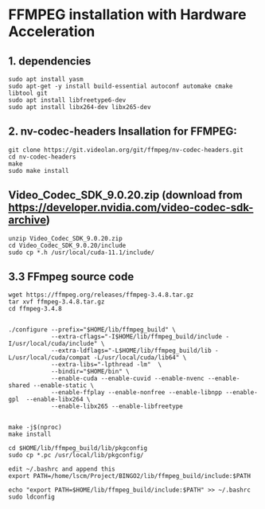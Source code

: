 # FFMPEG installation with Hardware Acceleration

## 1.  dependencies
	sudo apt install yasm
	sudo apt-get -y install build-essential autoconf automake cmake libtool git
	sudo apt install libfreetype6-dev
	sudo apt install libx264-dev libx265-dev

## 2. nv-codec-headers Insallation for FFMPEG:

	git clone https://git.videolan.org/git/ffmpeg/nv-codec-headers.git
	cd nv-codec-headers
	make
	sudo make install

## Video_Codec_SDK_9.0.20.zip (download from https://developer.nvidia.com/video-codec-sdk-archive)
	unzip Video_Codec_SDK_9.0.20.zip
	cd Video_Codec_SDK_9.0.20/include
	sudo cp *.h /usr/local/cuda-11.1/include/

## 3.3 FFmpeg source code

	wget https://ffmpeg.org/releases/ffmpeg-3.4.8.tar.gz
	tar xvf ffmpeg-3.4.8.tar.gz
	cd ffmpeg-3.4.8


	./configure --prefix="$HOME/lib/ffmpeg_build" \
				--extra-cflags="-I$HOME/lib/ffmpeg_build/include -I/usr/local/cuda/include" \
				--extra-ldflags="-L$HOME/lib/ffmpeg_build/lib -L/usr/local/cuda/compat -L/usr/local/cuda/lib64" \
				--extra-libs="-lpthread -lm"  \
				--bindir="$HOME/bin" \
				--enable-cuda --enable-cuvid --enable-nvenc --enable-shared --enable-static \
				--enable-ffplay --enable-nonfree --enable-libnpp --enable-gpl  --enable-libx264 \
				--enable-libx265 --enable-libfreetype


	make -j$(nproc)
	make install

	cd $HOME/lib/ffmpeg_build/lib/pkgconfig
	sudo cp *.pc /usr/local/lib/pkgconfig/

	edit ~/.bashrc and append this
	export PATH=/home/lscm/Project/BINGO2/lib/ffmpeg_build/include:$PATH

	echo "export PATH=$HOME/lib/ffmpeg_build/include:$PATH" >> ~/.bashrc
	sudo ldconfig
